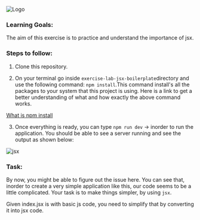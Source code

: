 ![Logo](https://s3.ap-south-1.amazonaws.com/kalvi-education.github.io/front-end-web-development/Kalvium-Logo.png)

### Learning Goals:
The aim of this exercise is to practice and understand the importance of jsx.

### Steps to follow:

1. Clone this repository.

2. On your terminal go inside `exercise-lab-jsx-boilerplate`directory and use the following command: `npm install`.This command install's all the packages to your system that this project is using.
Here is a link to get a better understanding of what and how exactly the above command works.

[What is npm install](https://www.stackchief.com/tutorials/npm%20install%20%7C%20how%20it%20works)

3. Once everything is ready, you can type `npm run dev` -> inorder to run the application. You should be able to see a server running and see the output as shown below:

![jsx](https://s3.ap-south-1.amazonaws.com/kalvi-education.github.io/front-end-web-development/exercise-lab-jsx.png)


### Task:

By now, you might be able to figure out the issue here. You can see that, inorder to create a very simple application like this, our code seems to be a little complicated. Your task is to make things simpler, by using `jsx`. 

Given index.jsx is with basic js code, you need to simplify that by converting it into jsx code.
